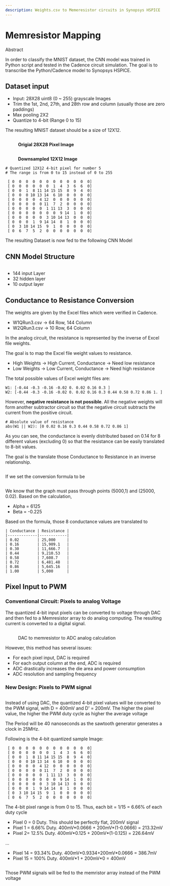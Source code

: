 ```yaml
---
description: Weights.csv to Memeresistor circuits in Synopsys HSPICE
---
```


# Memresistor Mapping

Abstract&#x20;

In order to classify the MNIST dataset, the CNN model was trained in Python script and tested in the Cadence circuit simulation. The goal is to transcribe the Python/Cadence model to Synopsys HSPICE.&#x20;

## Dataset input&#x20;

* Input: 28X28 uint8 (0 \~ 255) grayscale Images&#x20;
* Trim the 1st, 2nd, 27th, and 28th row and column (usually those are zero paddings)
* Max pooling 2X2
* Quantize to 4-bit (Range 0 to 15)&#x20;

The resulting MNIST dataset should be a size of 12X12.

<figure><img src="../.gitbook/assets/Screenshot 2024-04-19 at 2.30.05 PM.png" alt=""><figcaption><p><strong>Origial 28X28 Pixel Image</strong></p></figcaption></figure>

<figure><img src="../.gitbook/assets/Screenshot 2024-04-19 at 2.30.51 PM.png" alt=""><figcaption><p><strong>Downsampled 12X12 Image</strong></p></figcaption></figure>

```
# Quantized 12X12 4-bit pixel for number 5
# The range is from 0 to 15 instead of 0 to 255
 
 [ 0  0  0  0  0  0  0  0  0  0  0  0]
 [ 0  0  0  0  0  0  1  4  3  6  6  0]
 [ 0  0  1  8 11 14 15 15  8  9  4  0]
 [ 0  0  0 10 13 14  6 10  0  0  0  0]
 [ 0  0  0  0  4 12  0  0  0  0  0  0]
 [ 0  0  0  0  0 11  7  2  0  0  0  0]
 [ 0  0  0  0  0  1 11 13  3  0  0  0]
 [ 0  0  0  0  0  0  0  9 14  1  0  0]
 [ 0  0  0  0  0  3 10 14 13  0  0  0]
 [ 0  0  0  1  9 14 14  8  1  0  0  0]
 [ 0  3 10 14 15  9  1  0  0  0  0  0]
 [ 0  6  7  5  2  0  0  0  0  0  0  0]
```

The resulting Dataset is now fed to the following CNN Model&#x20;

## CNN Model Structure&#x20;

<figure><img src="../.gitbook/assets/Untitled presentation.jpg" alt=""><figcaption></figcaption></figure>

* 144 input Layer&#x20;
* 32 hidden layer&#x20;
* 10 output layer&#x20;

## Conductance to Resistance Conversion

The weights are given by the Excel files which were verified in Cadence.&#x20;

* W1QRun3.csv -> 64 Row, 144 Column&#x20;
* W2QRun3.csv -> 10 Row, 64 Column&#x20;

In the analog circuit, the resistance is represented by the inverse of Excel file weights.&#x20;

The goal is to map the Excel file weight values to resistance.&#x20;

* High Weights -> High Current, Conductance -> Need low resistance
* Low Weights -> Low Current, Conductance -> Need high resistance

The total possible values of Excel weight files are:&#x20;

```
W1: [-0.44 -0.3 -0.16 -0.02 0. 0.02 0.16 0.3 ]
W2: [-0.44 -0.3 -0.16 -0.02 0. 0.02 0.16 0.3 0.44 0.58 0.72 0.86 1. ]
```

However, **negative resistance is not possible**. All the negative weights will form another subtractor circuit so that the negative circuit subtracts the current from the positive circuit.&#x20;

```
# Absolute value of resistance
abs(W1 || W2): [0 0.02 0.16 0.3 0.44 0.58 0.72 0.86 1]
```

As you can see, the conductance is evenly distributed based on 0.14 for 8 different values (excluding 0) so that the resistance can be easily translated to 8-bit values.&#x20;

The goal is the translate those Conductance to Resistance in an inverse relationship.&#x20;

<figure><img src="../.gitbook/assets/Screenshot 2024-04-19 at 5.54.43 PM.png" alt=""><figcaption></figcaption></figure>

If we set the conversion formula to be&#x20;

<figure><img src="../.gitbook/assets/image.png" alt=""><figcaption></figcaption></figure>

We know that the graph must pass through points (5000,1) and (25000, 0.02). Based on the calculation,&#x20;

* Alpha = 6125&#x20;
* Beta = -0.225&#x20;

Based on the formula, those 8 conductance values are translated to&#x20;

```
| Conductance | Resistance |
|-------------|------------|
| 0.02        | 25,000     |
| 0.16        | 15,909.1   |
| 0.30        | 11,666.7   |
| 0.44        | 9,210.53   |
| 0.58        | 7,608.7    |
| 0.72        | 6,481.48   |
| 0.86        | 5,645.16   |
| 1.00        | 5,000      |
```

## Pixel Input to PWM&#x20;

### Conventional Circuit: Pixels to analog Voltage&#x20;

The quantized 4-bit input pixels can be converted to voltage through DAC and then fed to a Memresistor array to do analog computing. The resulting current is converted to a digital signal.&#x20;

<figure><img src="../.gitbook/assets/Untitled Diagram.drawio.png" alt=""><figcaption><p>DAC to memresistor to ADC analog calculation</p></figcaption></figure>

However, this method has several issues:&#x20;

* For each pixel input, DAC is required
* For each output column at the end, ADC is required&#x20;
* ADC drastically increases the die area and power consumption
* ADC resolution and sampling frequency&#x20;

### New Design: Pixels to PWM signal&#x20;

<figure><img src="../.gitbook/assets/PWM_SignalGenerator.drawio.png" alt=""><figcaption></figcaption></figure>

Instead of using DAC, the quantized 4-bit pixel values will be converted to the PWM signal, with D = 400mV and D' = 200mV. The higher the pixel value, the higher the PWM duty cycle as higher the average voltage

The Period will be 40 nanoseconds as the sawtooth generator generates a clock in 25MHz.&#x20;

Following is the 4-bit quantized sample Image:

```
 [ 0  0  0  0  0  0  0  0  0  0  0  0]
 [ 0  0  0  0  0  0  1  4  3  6  6  0]
 [ 0  0  1  8 11 14 15 15  8  9  4  0]
 [ 0  0  0 10 13 14  6 10  0  0  0  0]
 [ 0  0  0  0  4 12  0  0  0  0  0  0]
 [ 0  0  0  0  0 11  7  2  0  0  0  0]
 [ 0  0  0  0  0  1 11 13  3  0  0  0]
 [ 0  0  0  0  0  0  0  9 14  1  0  0]
 [ 0  0  0  0  0  3 10 14 13  0  0  0]
 [ 0  0  0  1  9 14 14  8  1  0  0  0]
 [ 0  3 10 14 15  9  1  0  0  0  0  0]
 [ 0  6  7  5  2  0  0  0  0  0  0  0]
```

The 4-bit pixel range is from 0 to 15. Thus, each bit = 1/15 = 6.66% of each duty cycle&#x20;

* Pixel 0 = 0 Duty. This should be perfectly flat, 200mV signal&#x20;
* Pixel 1 = 6.66% Duty. 400mV\*0.0666 + 200mV\*(1-0.0666) = 213.32mV&#x20;
* Pixel 2= 12.5% Duty. 400mV\*0.125 + 200mV\*(1-0.125) = 226.64mV&#x20;

...

* Pixel 14 = 93.34% Duty. 400mV\*0.9334+200mV\*0.0666 = 386.7mV&#x20;
* Pixel 15 = 100% Duty. 400mV\*1 + 200mV\*0 = 400mV&#x20;

<figure><img src="../.gitbook/assets/Screenshot 2024-04-20 at 2.46.52 PM.png" alt=""><figcaption></figcaption></figure>

Those PWM signals will be fed to the memristor array instead of the PWM voltage

<figure><img src="../.gitbook/assets/Memresistor_Array.drawio.png" alt=""><figcaption></figcaption></figure>

